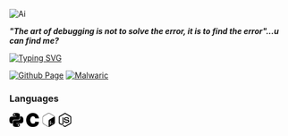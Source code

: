 ![Ai](https://github.com/user-attachments/assets/106ede1e-5e41-437c-b75c-38d45e884913)

***"The art of debugging is not to solve the error, it is to find the error"...u can find me?***

[![Typing SVG](https://readme-typing-svg.demolab.com?font=Fira+Code&weight=500&duration=4000&pause=1000&color=00F79B&background=CDCDCD1B&center=true&vCenter=true&width=435&lines=Ma+name's+Adrian+Medero;Aka+D4nex%2FPwn2Ninj4;I+use+ChromeOS+by+the+way)](https://git.io/typing-svg)



[![Github Page](https://github-readme-stats.vercel.app/api/pin/?username=Pwn2Ninj4&theme=gotham&repo=pwn2ninj4.github.io)](https://github.com/Pwn2Ninj4/pwn2ninj4.github.io)
[![Malwaric](https://github-readme-stats.vercel.app/api/pin/?username=Pwn2Ninj4&theme=gotham&repo=Malwaric)](https://github.com/Pwn2Ninj4/Malwaric)

<h3>Languages</h3><p><img height="25" src="./Image/python.svg"> <img height="25" src="./Image/c.svg"> <img height="25" src="./Image/gnubash.svg"> <img height="25" src="./Image/node-dot-js.svg"></code>
